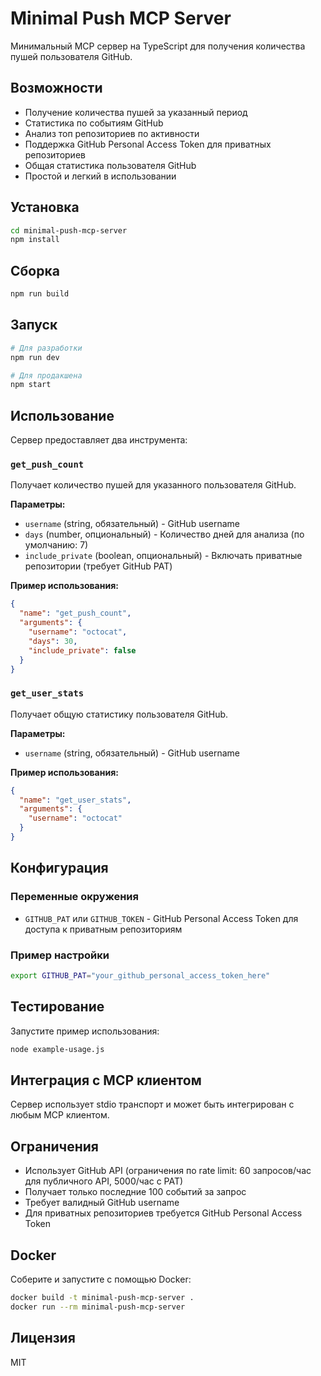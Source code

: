 # Minimal Push MCP Server

Минимальный MCP сервер на TypeScript для получения количества пушей пользователя GitHub.

## Возможности

- Получение количества пушей за указанный период
- Статистика по событиям GitHub
- Анализ топ репозиториев по активности
- Поддержка GitHub Personal Access Token для приватных репозиториев
- Общая статистика пользователя GitHub
- Простой и легкий в использовании

## Установка

```bash
cd minimal-push-mcp-server
npm install
```

## Сборка

```bash
npm run build
```

## Запуск

```bash
# Для разработки
npm run dev

# Для продакшена
npm start
```

## Использование

Сервер предоставляет два инструмента:

### `get_push_count`

Получает количество пушей для указанного пользователя GitHub.

**Параметры:**
- `username` (string, обязательный) - GitHub username
- `days` (number, опциональный) - Количество дней для анализа (по умолчанию: 7)
- `include_private` (boolean, опциональный) - Включать приватные репозитории (требует GitHub PAT)

**Пример использования:**
```json
{
  "name": "get_push_count",
  "arguments": {
    "username": "octocat",
    "days": 30,
    "include_private": false
  }
}
```

### `get_user_stats`

Получает общую статистику пользователя GitHub.

**Параметры:**
- `username` (string, обязательный) - GitHub username

**Пример использования:**
```json
{
  "name": "get_user_stats",
  "arguments": {
    "username": "octocat"
  }
}
```

## Конфигурация

### Переменные окружения

- `GITHUB_PAT` или `GITHUB_TOKEN` - GitHub Personal Access Token для доступа к приватным репозиториям

### Пример настройки

```bash
export GITHUB_PAT="your_github_personal_access_token_here"
```

## Тестирование

Запустите пример использования:

```bash
node example-usage.js
```

## Интеграция с MCP клиентом

Сервер использует stdio транспорт и может быть интегрирован с любым MCP клиентом.

## Ограничения

- Использует GitHub API (ограничения по rate limit: 60 запросов/час для публичного API, 5000/час с PAT)
- Получает только последние 100 событий за запрос
- Требует валидный GitHub username
- Для приватных репозиториев требуется GitHub Personal Access Token

## Docker

Соберите и запустите с помощью Docker:

```bash
docker build -t minimal-push-mcp-server .
docker run --rm minimal-push-mcp-server
```

## Лицензия

MIT
